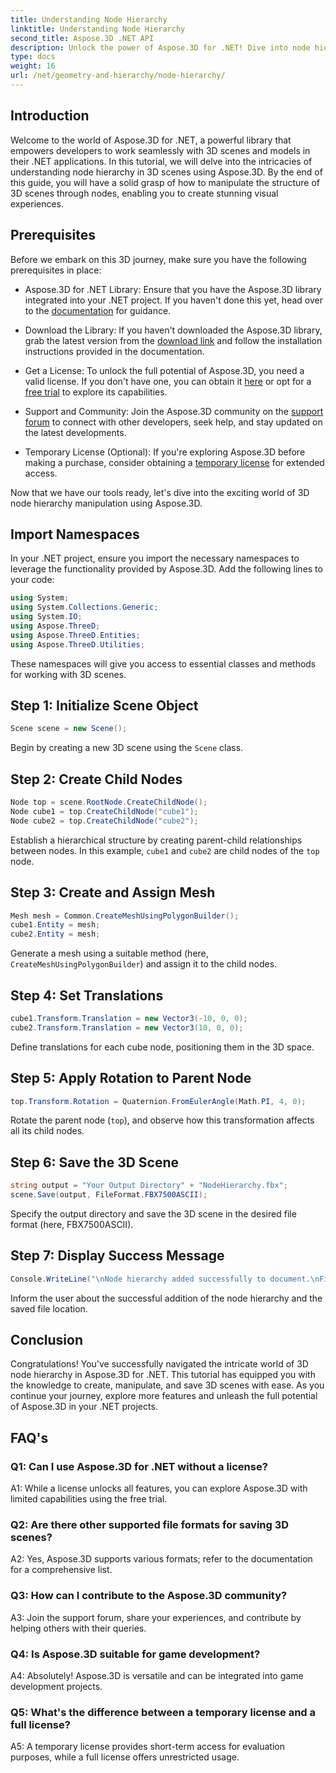 ```yaml
---
title: Understanding Node Hierarchy 
linktitle: Understanding Node Hierarchy 
second_title: Aspose.3D .NET API
description: Unlock the power of Aspose.3D for .NET! Dive into node hierarchy manipulation with this step-by-step guide. Create stunning 3D scenes effortlessly.
type: docs
weight: 16
url: /net/geometry-and-hierarchy/node-hierarchy/
---
```

## Introduction

Welcome to the world of Aspose.3D for .NET, a powerful library that empowers developers to work seamlessly with 3D scenes and models in their .NET applications. In this tutorial, we will delve into the intricacies of understanding node hierarchy in 3D scenes using Aspose.3D. By the end of this guide, you will have a solid grasp of how to manipulate the structure of 3D scenes through nodes, enabling you to create stunning visual experiences.

## Prerequisites

Before we embark on this 3D journey, make sure you have the following prerequisites in place:

- Aspose.3D for .NET Library: Ensure that you have the Aspose.3D library integrated into your .NET project. If you haven't done this yet, head over to the [documentation](https://reference.aspose.com/3d/net/) for guidance.

- Download the Library: If you haven't downloaded the Aspose.3D library, grab the latest version from the [download link](https://releases.aspose.com/3d/net/) and follow the installation instructions provided in the documentation.

- Get a License: To unlock the full potential of Aspose.3D, you need a valid license. If you don't have one, you can obtain it [here](https://purchase.aspose.com/buy) or opt for a [free trial](https://releases.aspose.com/) to explore its capabilities.

- Support and Community: Join the Aspose.3D community on the [support forum](https://forum.aspose.com/c/3d/18) to connect with other developers, seek help, and stay updated on the latest developments.

- Temporary License (Optional): If you're exploring Aspose.3D before making a purchase, consider obtaining a [temporary license](https://purchase.aspose.com/temporary-license/) for extended access.

Now that we have our tools ready, let's dive into the exciting world of 3D node hierarchy manipulation using Aspose.3D.

## Import Namespaces

In your .NET project, ensure you import the necessary namespaces to leverage the functionality provided by Aspose.3D. Add the following lines to your code:

```csharp
using System;
using System.Collections.Generic;
using System.IO;
using Aspose.ThreeD;
using Aspose.ThreeD.Entities;
using Aspose.ThreeD.Utilities;
```

These namespaces will give you access to essential classes and methods for working with 3D scenes.

## Step 1: Initialize Scene Object

```csharp
Scene scene = new Scene();
```

Begin by creating a new 3D scene using the `Scene` class.

## Step 2: Create Child Nodes

```csharp
Node top = scene.RootNode.CreateChildNode();
Node cube1 = top.CreateChildNode("cube1");
Node cube2 = top.CreateChildNode("cube2");
```

Establish a hierarchical structure by creating parent-child relationships between nodes. In this example, `cube1` and `cube2` are child nodes of the `top` node.

## Step 3: Create and Assign Mesh

```csharp
Mesh mesh = Common.CreateMeshUsingPolygonBuilder();
cube1.Entity = mesh;
cube2.Entity = mesh;
```

Generate a mesh using a suitable method (here, `CreateMeshUsingPolygonBuilder`) and assign it to the child nodes.

## Step 4: Set Translations

```csharp
cube1.Transform.Translation = new Vector3(-10, 0, 0);
cube2.Transform.Translation = new Vector3(10, 0, 0);
```

Define translations for each cube node, positioning them in the 3D space.

## Step 5: Apply Rotation to Parent Node

```csharp
top.Transform.Rotation = Quaternion.FromEulerAngle(Math.PI, 4, 0);
```

Rotate the parent node (`top`), and observe how this transformation affects all its child nodes.

## Step 6: Save the 3D Scene

```csharp
string output = "Your Output Directory" + "NodeHierarchy.fbx";
scene.Save(output, FileFormat.FBX7500ASCII);
```

Specify the output directory and save the 3D scene in the desired file format (here, FBX7500ASCII).

## Step 7: Display Success Message

```csharp
Console.WriteLine("\nNode hierarchy added successfully to document.\nFile saved at " + output);
```

Inform the user about the successful addition of the node hierarchy and the saved file location.

## Conclusion

Congratulations! You've successfully navigated the intricate world of 3D node hierarchy in Aspose.3D for .NET. This tutorial has equipped you with the knowledge to create, manipulate, and save 3D scenes with ease. As you continue your journey, explore more features and unleash the full potential of Aspose.3D in your .NET projects.

## FAQ's

### Q1: Can I use Aspose.3D for .NET without a license?

A1: While a license unlocks all features, you can explore Aspose.3D with limited capabilities using the free trial.

### Q2: Are there other supported file formats for saving 3D scenes?

A2: Yes, Aspose.3D supports various formats; refer to the documentation for a comprehensive list.

### Q3: How can I contribute to the Aspose.3D community?

A3: Join the support forum, share your experiences, and contribute by helping others with their queries.

### Q4: Is Aspose.3D suitable for game development?

A4: Absolutely! Aspose.3D is versatile and can be integrated into game development projects.

### Q5: What's the difference between a temporary license and a full license?

A5: A temporary license provides short-term access for evaluation purposes, while a full license offers unrestricted usage.
